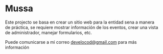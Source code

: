 # Mussa

Este projecto se basa en crear un sitio web para la entidad sena a manera de práctica, se requiere mostrar información de los eventos, crear una vista de administrador, manejar formularios, etc.

Puede comunicarse a mi correo develocod@gmail.com para más información
